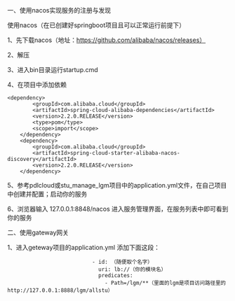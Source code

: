 一、使用nacos实现服务的注册与发现

使用nacos（在已创建好springboot项目且可以正常运行前提下）

1、先下载nacos（地址：https://github.com/alibaba/nacos/releases）

2、解压

3、进入bin目录运行startup.cmd

4、在项目中添加依赖

	<dependency>
            <groupId>com.alibaba.cloud</groupId>
            <artifactId>spring-cloud-alibaba-dependencies</artifactId>
            <version>2.2.0.RELEASE</version>
            <type>pom</type>
            <scope>import</scope>
        </dependency>
        <dependency>
            <groupId>com.alibaba.cloud</groupId>
            <artifactId>spring-cloud-starter-alibaba-nacos-discovery</artifactId>
            <version>2.2.0.RELEASE</version>
        </dependency>
        
5、参考pdlcloud或stu_manage_lgm项目中的application.yml文件，在自己项目中创建并配置；启动你的服务

6、浏览器输入 127.0.0.1:8848/nacos 进入服务管理界面，在服务列表中即可看到你的服务

二、使用gateway网关

1、进入geteway项目的application.yml 添加下面这段：

                               - id: （随便取个名字）
                                 uri: lb://（你的模块名）
                                 predicates:
                                   - Path=/lgm/**（里面的lgm是项目访问路径里的http://127.0.0.1:8888/lgm/allstu）